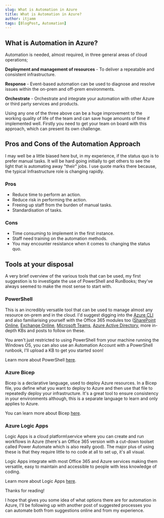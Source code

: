 ```yaml
---
slug: What is Automation in Azure
title: What is Automation in Azure?
author: itjamm
tags: [BlogPost, Automation]
---
```


## What is Automation in Azure?

Automation is needed, almost required, in three general areas of cloud operations;
<!--truncate-->
**Deployment and management of resources** - To deliver a repeatable and consistent infrastructure.

**Response** - Event-based automation can be used to diagnose and resolve issues within the on-prem and off-prem environments.

**Orchestrate** - Orchestrate and integrate your automation with other Azure or third party services and products.

Using any one of the three above can be a huge improvement to the working quality of life of the team and can save huge amounts of time if implemented well. Firstly you need to get your team on board with this approach, which can present its own challenge.

## Pros and Cons of the Automation Approach

I may well be a little biased here but, in my experience, if the status quo is to prefer manual tasks. It will be hard going initially to get others to see the light that is automating away "their" jobs. I use quote marks there because, the typical Infrastructure role is changing rapidly.

### Pros

- Reduce time to perform an action.
- Reduce risk in performing the action.
- Freeing up staff from the burden of manual tasks.
- Standardisation of tasks.

### Cons

- Time consuming to implement in the first instance.
- Staff need training on the automation methods.
- You may encounter resistance when it comes to changing the status quo.

## Tools at your disposal

A very brief overview of the various tools that can be used, my first suggestion is to investigate the use of PowerShell and RunBooks; they've always seemed to make the most sense to start with.

### PowerShell

This is an incredibly versatile tool that can be used to manage almost any resource on-prem and in the cloud. I'd suggest digging into the [Azure CLI](https://learn.microsoft.com/en-us/cli/azure/) and also familiarising yourself with the Office 365 modules too ([SharePoint Online](https://learn.microsoft.com/en-us/powershell/sharepoint/?view=sharepoint-ps), [Exchange Online](https://learn.microsoft.com/en-us/powershell/exchange/exchange-online-powershell-v2?view=exchange-ps), [Microsoft Teams](https://learn.microsoft.com/en-us/microsoftteams/teams-powershell-overview), [Azure Active Directory](https://learn.microsoft.com/en-us/powershell/azure/active-directory/overview?view=azureadps-2.0), more in-depth KBs and posts to follow on these.

You aren't just restricted to using PowerShell from your machine running the Windows OS, you can also use an Automation Account with a PowerShell runbook, I'll upload a KB to get you started soon!

Learn more about PowerShell [here](https://learn.microsoft.com/en-us/powershell/scripting/overview?view=powershell-7.3).

### Azure Bicep

Bicep is a declarative language, used to deploy Azure resources. In a Bicep file, you define what you want to deploy to Azure and then use that file to repeatedly deploy your infrastructure. It's a great tool to ensure consistency in your environments although, this is a separate language to learn and only applies to Azure.

You can learn more about Bicep [here](https://learn.microsoft.com/en-us/azure/azure-resource-manager/bicep/overview?tabs=bicep).

### Azure Logic Apps

Logic Apps is a cloud platform\service where you can create and run workflows in Azure (there's an Office 365 version with a cut-down toolset called Power Automate which is also really good). The major plus of using these is that they require little to no code at all to set up, it's all visual.

Logic Apps integrate with most Office 365 and Azure services making them versatile, easy to maintain and accessible to people with less knowledge of coding.

Learn more about Logic Apps [here](https://learn.microsoft.com/en-us/azure/logic-apps/logic-apps-overview).

Thanks for reading!

I hope that gives you some idea of what options there are for automation in Azure, I'll be following up with another post of suggested processes you can automate both from suggestions online and from my experience.
